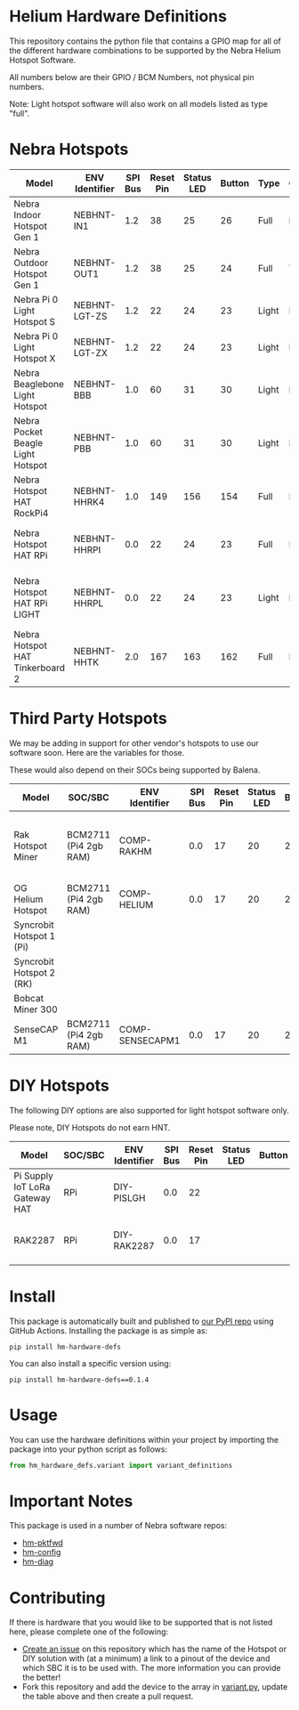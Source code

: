 # Helium Hardware Definitions

This repository contains the python file that contains a GPIO map for all of the different hardware combinations to be supported by the Nebra Helium Hotspot Software.

All numbers below are their GPIO / BCM Numbers, not physical pin numbers.

Note: Light hotspot software will also work on all models listed as type "full".

# Nebra Hotspots

| Model | ENV Identifier | SPI Bus | Reset Pin | Status LED | Button |Type | Cellular | Notes |
| --- | --- | --- | --- | --- | --- | --- | --- | --- |
| Nebra Indoor Hotspot Gen 1 | NEBHNT-IN1 | 1.2 | 38 | 25 | 26 | Full | False | CM3 based |
| Nebra Outdoor Hotspot Gen 1 | NEBHNT-OUT1 | 1.2 | 38 | 25 | 24 | Full | True | CM3 based |
| Nebra Pi 0 Light Hotspot S | NEBHNT-LGT-ZS | 1.2 | 22 | 24 | 23 | Light | False | SPI Based Ethernet |
| Nebra Pi 0 Light Hotspot X | NEBHNT-LGT-ZX | 1.2 | 22 | 24 | 23 | Light | False | USB Based Ethernet |
| Nebra Beaglebone Light Hotspot | NEBHNT-BBB | 1.0 | 60 | 31  | 30  | Light | False | In Planning |
| Nebra Pocket Beagle Light Hotspot | NEBHNT-PBB | 1.0 | 60 | 31 | 30 | Light | False | In Planning |
| Nebra Hotspot HAT RockPi4 | NEBHNT-HHRK4 | 1.0 | 149 | 156 | 154 | Full | False | In Planning |
| Nebra Hotspot HAT RPi | NEBHNT-HHRPI | 0.0 | 22 | 24 | 23 | Full | False | Should be compatible with 3+ & 4 |
| Nebra Hotspot HAT RPi LIGHT | NEBHNT-HHRPL | 0.0 | 22 | 24 | 23 | Light | False | Light is compatible with all 40 pin headers |
| Nebra Hotspot HAT Tinkerboard 2 | NEBHNT-HHTK | 2.0 | 167 | 163 | 162 | Full | False | Light would be compatible on TK1 |

# Third Party Hotspots

We may be adding in support for other vendor's hotspots to use our software soon. Here are the variables for those.

These would also depend on their SOCs being supported by Balena.

| Model | SOC/SBC | ENV Identifier | SPI Bus | Reset Pin | Status LED | Button |Type | Cellular | Notes |
| --- | --- | --- | --- | --- | --- | --- | --- | --- | --- |
| Rak Hotspot Miner | BCM2711 (Pi4 2gb RAM)  | COMP-RAKHM | 0.0 | 17 | 20 | 21 | Full | False | Only Compatible with V2 hotspots with ECC Key. |
| OG Helium Hotspot | BCM2711 (Pi4 2gb RAM) | COMP-HELIUM | 0.0 | 17 | 20 | 21 | Full | False |  |
| Syncrobit Hotspot 1 (Pi) |  |  |  |  |   |   | Full | False |  |
| Syncrobit Hotspot 2 (RK) |  |  |  |  |   |   | Full | False |  |
| Bobcat Miner 300 |  |  |  |  |   |   | Full | False |  |
| SenseCAP M1 | BCM2711 (Pi4 2gb RAM)  | COMP-SENSECAPM1 | 0.0 | 17 | 20 | 21 | Full | False |  |

# DIY Hotspots

The following DIY options are also supported for light hotspot software only.

Please note, DIY Hotspots do not earn HNT.

| Model | SOC/SBC | ENV Identifier | SPI Bus | Reset Pin | Status LED | Button |Type | Cellular | Notes |
| --- | --- | --- | --- | --- | --- | --- | --- | --- | --- |
| Pi Supply IoT LoRa Gateway HAT | RPi | DIY-PISLGH | 0.0 | 22 |   |   | Light | False | Any pi with 40 pin header |
| RAK2287 | RPi | DIY-RAK2287 | 0.0 | 17 |   |   | Light | False | Any pi with 40 pin header |


# Install

This package is automatically built and published to [our PyPI repo](https://pypi.org/project/hm-hardware-defs) using GitHub Actions. Installing the package is as simple as:

```
pip install hm-hardware-defs
```

You can also install a specific version using:

```
pip install hm-hardware-defs==0.1.4
```

# Usage

You can use the hardware definitions within your project by importing the package into your python script as follows:

```python
from hm_hardware_defs.variant import variant_definitions
```

# Important Notes

This package is used in a number of Nebra software repos:
- [hm-pktfwd](https://github.com/NebraLtd/hm-pktfwd/)
- [hm-config](https://github.com/NebraLtd/hm-config/)
- [hm-diag](https://github.com/NebraLtd/hm-diag/)

# Contributing

If there is hardware that you would like to be supported that is not listed here, please complete one of the following:

* [Create an issue](https://github.com/NebraLtd/helium-hardware-definitions/issues/new) on this repository which has the name of the Hotspot or DIY solution with (at a minimum) a link to a pinout of the device and which SBC it is to be used with. The more information you can provide the better!
* Fork this repository and add the device to the array in [variant.py](https://github.com/NebraLtd/helium-hardware-definitions/blob/master/src/hm_hardware_defs/variant.py), update the table above and then create a pull request.
